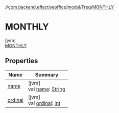 //[com.backend.effectiveoffice](IdeaProjects/labs-office-elevator/effectiveOfficeBackend/documentation/gfm/index.md)/[model](IdeaProjects/labs-office-elevator/effectiveOfficeBackend/documentation/gfm/com.backend.effectiveoffice/model/index.md)/[Freq](IdeaProjects/labs-office-elevator/effectiveOfficeBackend/documentation/gfm/com.backend.effectiveoffice/model/-freq/index.md)/[MONTHLY](IdeaProjects/labs-office-elevator/effectiveOfficeBackend/documentation/gfm/com.backend.effectiveoffice/model/-freq/-m-o-n-t-h-l-y/index.md)

# MONTHLY

[jvm]\
[MONTHLY](IdeaProjects/labs-office-elevator/effectiveOfficeBackend/documentation/gfm/com.backend.effectiveoffice/model/-freq/-m-o-n-t-h-l-y/index.md)

## Properties

| Name | Summary |
|---|---|
| [name](IdeaProjects/labs-office-elevator/effectiveOfficeBackend/documentation/gfm/com.backend.effectiveoffice/model/-freq/-y-e-a-r-l-y/index.md#-372974862%2FProperties%2F-1216412040) | [jvm]<br>val [name](IdeaProjects/labs-office-elevator/effectiveOfficeBackend/documentation/gfm/com.backend.effectiveoffice/model/-freq/-y-e-a-r-l-y/index.md#-372974862%2FProperties%2F-1216412040): [String](https://kotlinlang.org/api/latest/jvm/stdlib/kotlin/-string/index.html) |
| [ordinal](IdeaProjects/labs-office-elevator/effectiveOfficeBackend/documentation/gfm/com.backend.effectiveoffice/model/-freq/-y-e-a-r-l-y/index.md#-739389684%2FProperties%2F-1216412040) | [jvm]<br>val [ordinal](IdeaProjects/labs-office-elevator/effectiveOfficeBackend/documentation/gfm/com.backend.effectiveoffice/model/-freq/-y-e-a-r-l-y/index.md#-739389684%2FProperties%2F-1216412040): [Int](https://kotlinlang.org/api/latest/jvm/stdlib/kotlin/-int/index.html) |

